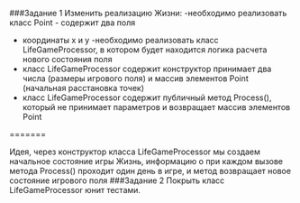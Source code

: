 ###Задание 1 
Изменить реализацию Жизни: -необходимо реализовать класс Point - содержит два поля
 - координаты x и y
-необходимо реализовать класс LifeGameProcessor, в котором будет находится логика 
расчета нового состояния поля
- класс LifeGameProcessor содержит конструктор принимает два числа (размеры игрового поля)
 и массив элементов Point (начальная расстановка точек)
- класс LifeGameProcessor содержит публичный метод Process(), который не принимает 
параметров и возвращает массив элементов Point

=======

Идея, через конструктор класса LifeGameProcessor мы создаем начальное состояние 
игры Жизнь, информацию о
при каждом вызове метода Process() проходит один день в игре, и метод возвращает новое 
состояние игрового поля 
###Задание 2 
Покрыть класс LifeGameProcessor юнит тестами.